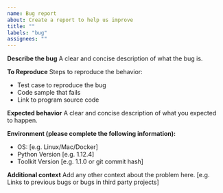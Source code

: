 ```yaml
---
name: Bug report
about: Create a report to help us improve
title: ""
labels: "bug"
assignees: ""
---
```


**Describe the bug**
A clear and concise description of what the bug is.

**To Reproduce**
Steps to reproduce the behavior:

- Test case to reproduce the bug
- Code sample that fails
- Link to program source code

**Expected behavior**
A clear and concise description of what you expected to happen.

**Environment (please complete the following information):**

- OS: [e.g. Linux/Mac/Docker]
- Python Version [e.g. 1.12.4]
- Toolkit Version [e.g. 1.1.0 or git commit hash]

**Additional context**
Add any other context about the problem here. [e.g. Links to previous bugs or bugs in third party projects]
